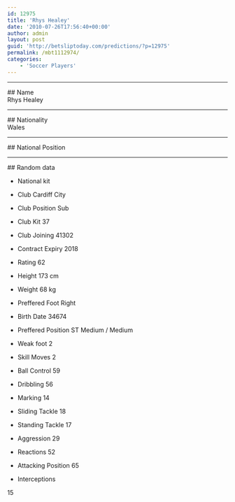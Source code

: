 ```yaml
---
id: 12975
title: 'Rhys Healey'
date: '2010-07-26T17:56:40+00:00'
author: admin
layout: post
guid: 'http://betsliptoday.com/predictions/?p=12975'
permalink: /mbt1112974/
categories:
    - 'Soccer Players'
---
```


- - - - - -

\## Name  
 Rhys Healey

- - - - - -

\## Nationality  
 Wales

- - - - - -

\## National Position

- - - - - -

\## Random data

- National kit
- Club
 Cardiff City

- Club Position
 Sub

- Club Kit
 37

- Club Joining
 41302

- Contract Expiry
 2018

- Rating
 62

- Height
 173 cm

- Weight
 68 kg

- Preffered Foot
 Right

- Birth Date
 34674

- Preffered Position
 ST Medium / Medium

- Weak foot
 2

- Skill Moves
 2

- Ball Control
 59

- Dribbling
 56

- Marking
 14

- Sliding Tackle
 18

- Standing Tackle
 17

- Aggression
 29

- Reactions
 52

- Attacking Position
 65

- Interceptions

 15